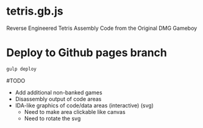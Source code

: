 # tetris.gb.js
Reverse Engineered Tetris Assembly Code from the Original DMG Gameboy

# Deploy to Github pages branch
```bash
gulp deploy
```

#TODO
* Add additional non-banked games
* Disassembly output of code areas
* IDA-like graphics of code/data areas (interactive) (svg)
    - Need to make area clickable like canvas
    - Need to rotate the svg